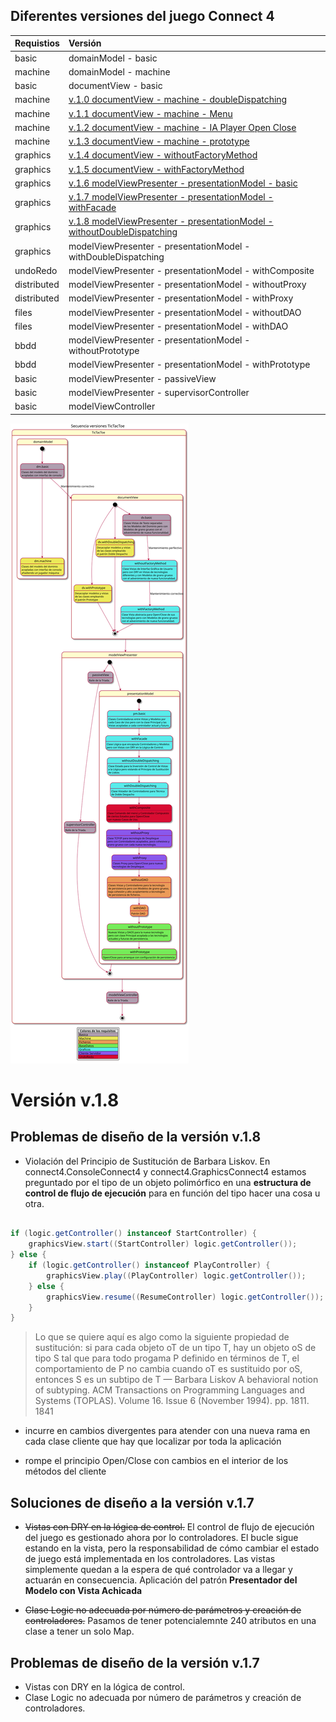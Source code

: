 ## Diferentes versiones del juego Connect 4

| Requistios  | Versión |
|:------------- |:-------------|
| basic  | domainModel - basic|
| machine | domainModel - machine |
| basic | documentView - basic |
| machine | [v.1.0 documentView - machine - doubleDispatching](https://github.com/js-rom/connect4/tree/v.1.0) |
| machine | [v.1.1 documentView - machine - Menu](https://github.com/js-rom/connect4/tree/v.1.1) |
| machine | [v.1.2 documentView - machine - IA Player Open Close](https://github.com/js-rom/connect4/tree/v.1.2) |
| machine | [v.1.3 documentView - machine - prototype](https://github.com/js-rom/connect4/tree/v.1.3) |
| graphics | [v.1.4 documentView - withoutFactoryMethod](https://github.com/js-rom/connect4/tree/v.1.4) |
| graphics | [v.1.5 documentView - withFactoryMethod](https://github.com/js-rom/connect4/tree/v.1.5) |
| graphics | [v.1.6 modelViewPresenter - presentationModel - basic](https://github.com/js-rom/connect4/tree/v.1.6) |
| graphics | [v.1.7 modelViewPresenter - presentationModel - withFacade](https://github.com/js-rom/connect4/tree/v1.7.0-Release) |
| graphics | [v.1.8 modelViewPresenter - presentationModel - withoutDoubleDispatching](https://github.com/js-rom/connect4/tree/v1.8.0-Release) |
| graphics | modelViewPresenter - presentationModel - withDoubleDispatching |
| undoRedo | modelViewPresenter - presentationModel - withComposite |
| distributed | modelViewPresenter - presentationModel - withoutProxy |
| distributed | modelViewPresenter - presentationModel - withProxy |
| files | modelViewPresenter - presentationModel - withoutDAO |
| files | modelViewPresenter - presentationModel - withDAO |
| bbdd | modelViewPresenter - presentationModel - withoutPrototype |
| bbdd | modelViewPresenter - presentationModel - withPrototype |
| basic | modelViewPresenter - passiveView |
| basic | modelViewPresenter - supervisorController |
| basic | modelViewController |

![secuencia de versiones](./out/connect4/Docs/diagrams/TicTacToe.svg)

# Versión v.1.8

## Problemas de diseño de la versión v.1.8

- Violación del Principio de Sustitución de Barbara Liskov.
En connect4.ConsoleConnect4 y connect4.GraphicsConnect4 estamos preguntado por el tipo de un objeto polimórfico en una **estructura de control de flujo de ejecución** para en función del tipo hacer una cosa u otra.

```java

if (logic.getController() instanceof StartController) {
    graphicsView.start((StartController) logic.getController());
} else {
    if (logic.getController() instanceof PlayController) {
        graphicsView.play((PlayController) logic.getController());
    } else {
        graphicsView.resume((ResumeController) logic.getController());
    }
}

```

>Lo que se quiere aquí es algo como la siguiente propiedad de sustitución: si para cada objeto oT de un tipo T, hay un objeto oS de tipo S tal que para todo progama P definido en términos de T, el comportamiento de P no cambia cuando oT es sustituido por oS, entonces S es un subtipo de T
— Barbara Liskov
A behavioral notion of subtyping. ACM Transactions on Programming Languages and Systems (TOPLAS). Volume 16. Issue 6 (November 1994). pp. 1811. 1841

- incurre en cambios divergentes para atender con una nueva rama en cada clase cliente que hay que localizar por toda la aplicación

- rompe el principio Open/Close con cambios en el interior de los métodos del cliente

## Soluciones de diseño a la versión v.1.7

- ~~Vistas con DRY en la lógica de control.~~
El control de flujo de ejecución del juego es gestionado ahora por lo controladores. El bucle sigue estando en la vista, pero la responsabilidad de cómo cambiar el estado de juego está implementada en los controladores. Las vistas simplemente quedan a la espera de qué controlador va a llegar y actuarán en consecuencia. Aplicación del patrón **Presentador del Modelo con Vista Achicada**

- ~~Clase Logic no adecuada por número de parámetros y creación de controladores.~~
Pasamos de tener potencialemnte 240 atributos en una clase a tener un solo Map.


## Problemas de diseño de la versión v.1.7

- Vistas con DRY en la lógica de control.
- Clase Logic no adecuada por número de parámetros y creación de controladores.
